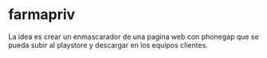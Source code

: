 # farmapriv
La idea es crear un enmascarador de una pagina web con phonegap que se pueda subir al playstore
y descargar en los equipos clientes.

